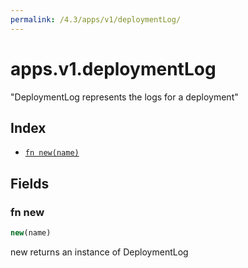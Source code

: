 ```yaml
---
permalink: /4.3/apps/v1/deploymentLog/
---
```


# apps.v1.deploymentLog

"DeploymentLog represents the logs for a deployment"

## Index

* [`fn new(name)`](#fn-new)

## Fields

### fn new

```ts
new(name)
```

new returns an instance of DeploymentLog